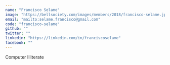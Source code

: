 ```yaml
---
name: "Francisco Selame"
image: "https://bellsociety.com/images/members/2018/francisco-selame.jpg"
email: "mailto:selame.francisco@gmail.com"
code: "francisco-selame"
github: ""
twitter: ""
linkedin: "https://linkedin.com/in/franciscoselame"
facebook: ""
---
```

Computer Illiterate